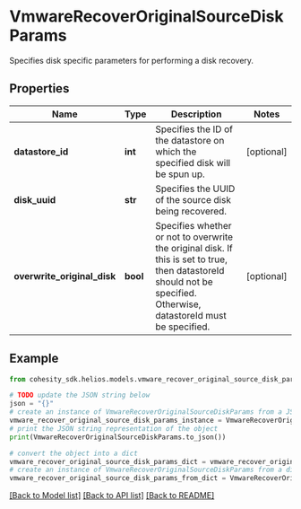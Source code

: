 # VmwareRecoverOriginalSourceDiskParams

Specifies disk specific parameters for performing a disk recovery.

## Properties

Name | Type | Description | Notes
------------ | ------------- | ------------- | -------------
**datastore_id** | **int** | Specifies the ID of the datastore on which the specified disk will be spun up. | [optional] 
**disk_uuid** | **str** | Specifies the UUID of the source disk being recovered. | 
**overwrite_original_disk** | **bool** | Specifies whether or not to overwrite the original disk. If this is set to true, then datastoreId should not be specified. Otherwise, datastoreId must be specified. | [optional] 

## Example

```python
from cohesity_sdk.helios.models.vmware_recover_original_source_disk_params import VmwareRecoverOriginalSourceDiskParams

# TODO update the JSON string below
json = "{}"
# create an instance of VmwareRecoverOriginalSourceDiskParams from a JSON string
vmware_recover_original_source_disk_params_instance = VmwareRecoverOriginalSourceDiskParams.from_json(json)
# print the JSON string representation of the object
print(VmwareRecoverOriginalSourceDiskParams.to_json())

# convert the object into a dict
vmware_recover_original_source_disk_params_dict = vmware_recover_original_source_disk_params_instance.to_dict()
# create an instance of VmwareRecoverOriginalSourceDiskParams from a dict
vmware_recover_original_source_disk_params_from_dict = VmwareRecoverOriginalSourceDiskParams.from_dict(vmware_recover_original_source_disk_params_dict)
```
[[Back to Model list]](../README.md#documentation-for-models) [[Back to API list]](../README.md#documentation-for-api-endpoints) [[Back to README]](../README.md)


